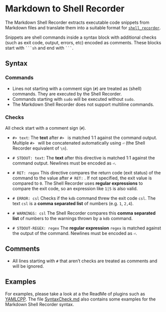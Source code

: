 # Markdown to Shell Recorder

The Markdown Shell Recorder extracts executable code snippets from Markdown files and translate them into a suitable format for [`shell_recorder`](../shell_recorder/README.md).

Snippets are shell commands inside a syntax block with additional checks (such as exit code, output, errors, etc) encoded as comments. These blocks start with ```` ```sh ````  and end with ```` ``` ````.

## Syntax

### Commands

- Lines not starting with a comment sign (`#`) are treated as (shell) commands. They are  executed by the Shell Recorder.
- Commands starting with `sudo` will be executed without `sudo`.
- The Markdown Shell Recorder does not support multiline commands.

### Checks

All check start with a comment sign (`#`).

- `#> text`: The **text** after `#> ` is matched 1:1 against the command output. Multiple `#> ` will be concatenated automatically using `⏎` (the Shell Recorder equivalent of `\n`).

- `# STDOUT: text`: The **text** after this directive is matched 1:1 against the command output. Newlines must be encoded as `⏎`.

- `# RET: regex` This directive compares the return code (exit status) of the command to the value after `# RET:` . If not specified, the exit value is compared to `0`. The Shell Recorder uses **regular expressions** to compare the exit code, so an expression like `1|5` is also valid.

- `# ERROR: csl` Checks if the `kdb` command threw the exit code `csl`. The text `csl` is a **comma separated list** of numbers (e.g. `1`, `2,4`).

- `# WARNINGS: csl` The Shell Recorder compares this **comma separated list** of numbers to the warnings thrown by a `kdb` command.

- `# STDOUT-REGEX: regex` The **regular expression** `regex` is matched against the output of the command. Newlines must be encoded as `⏎`.

## Comments

- All lines starting with `#` that aren’t checks are treated as comments and will be ignored.

## Examples

For examples, please take a look at a the ReadMe of plugins such as [YAMLCPP](/src/plugins/yamlcpp/README). The file [SyntaxCheck.md](SyntaxCheck.md) also contains some examples for the Markdown Shell Recorder syntax.
